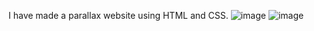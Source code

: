 I have made a parallax website using HTML and CSS.
![image](https://github.com/user-attachments/assets/04eeff4f-77e4-4c61-a334-780a729dc155)
![image](https://github.com/user-attachments/assets/33bdb726-644b-46a4-9270-6c3b973f9d96)

